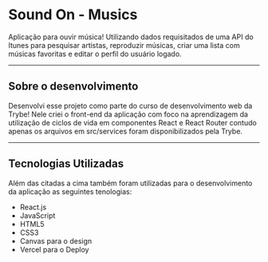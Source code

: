 # Sound On - Musics
Aplicação para ouvir música! Utilizando dados requisitados de uma API do Itunes para pesquisar artistas, reproduzir músicas, criar uma lista com músicas favoritas e editar o perfil do usuário logado.

---

## Sobre o desenvolvimento
Desenvolvi esse projeto como parte do curso de desenvolvimento web da Trybe! Nele criei o front-end da aplicação com foco na aprendizagem da utilização de ciclos de vida em componentes React e React Router contudo apenas os arquivos em src/services foram disponibilizados pela Trybe.

---

## Tecnologias Utilizadas
Além das citadas a cima também foram utilizadas para o desenvolvimento da aplicação as seguintes tenologias:
  * React.js
  * JavaScript
  * HTML5
  * CSS3
  * Canvas para o design
  * Vercel para o Deploy
